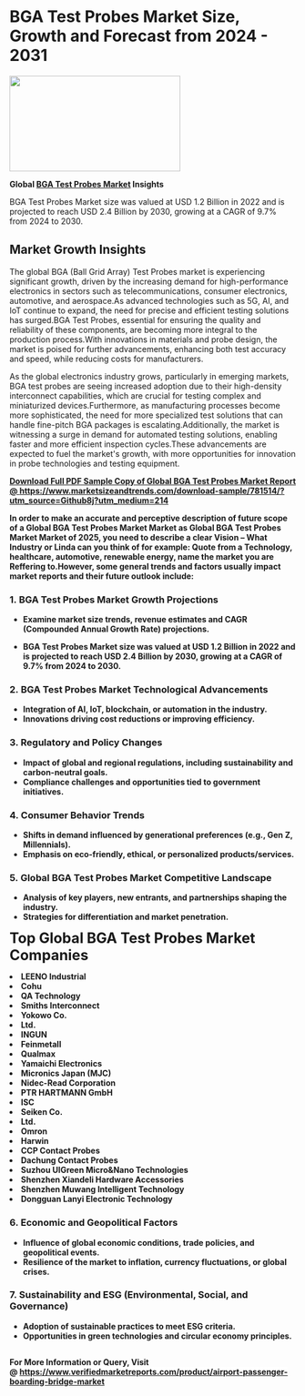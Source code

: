 <H1>BGA Test Probes Market Size, Growth and Forecast from 2024 - 2031</H1><img class="aligncenter size-medium wp-image-584254" src="https://thirdeyenews.in/wp-content/uploads/2024/09/Global-Market-Research-300x168.jpeg" alt="" width="300" height="168" /><p><strong>Global&nbsp;<a href="https://www.marketsizeandtrends.com/download-sample/781514/?utm_source=Github8j?utm_medium=214">BGA Test Probes Market</a> Insights</strong></p><p>BGA Test Probes Market size was valued at USD 1.2 Billion in 2022 and is projected to reach USD 2.4 Billion by 2030, growing at a CAGR of 9.7% from 2024 to 2030.</p><p><h2>Market Growth Insights</h2> <p>The global BGA (Ball Grid Array) Test Probes market is experiencing significant growth, driven by the increasing demand for high-performance electronics in sectors such as telecommunications, consumer electronics, automotive, and aerospace.As advanced technologies such as 5G, AI, and IoT continue to expand, the need for precise and efficient testing solutions has surged.BGA Test Probes, essential for ensuring the quality and reliability of these components, are becoming more integral to the production process.With innovations in materials and probe design, the market is poised for further advancements, enhancing both test accuracy and speed, while reducing costs for manufacturers.</p> <p><strong><a href="#"></a></strong></p> <p>As the global electronics industry grows, particularly in emerging markets, BGA test probes are seeing increased adoption due to their high-density interconnect capabilities, which are crucial for testing complex and miniaturized devices.Furthermore, as manufacturing processes become more sophisticated, the need for more specialized test solutions that can handle fine-pitch BGA packages is escalating.Additionally, the market is witnessing a surge in demand for automated testing solutions, enabling faster and more efficient inspection cycles.These advancements are expected to fuel the market's growth, with more opportunities for innovation in probe technologies and testing equipment.</p> <p><strong><a href="#"></p><p><span class=""><strong>Download Full PDF Sample Copy of Global BGA Test Probes Market Report</strong> @ <a href="https://www.marketsizeandtrends.com/download-sample/781514/?utm_source=Github8j?utm_medium=214" target="_blank">https://www.marketsizeandtrends.com/download-sample/781514/?utm_source=Github8j?utm_medium=214</a></span></p><p>In order to make an accurate and perceptive description of future scope of a Global&nbsp;BGA Test Probes Market Market as Global&nbsp;BGA Test Probes Market Market of 2025, you need to describe a clear Vision &ndash; What Industry or Linda can you think of for example: Quote from a Technology, healthcare, automotive, renewable energy, name the market you are Reffering to.However, some general trends and factors usually impact market reports and their future outlook include:</p><h3>1.&nbsp;<strong>BGA Test Probes Market Growth Projections</strong></h3><ul><li>Examine market size trends, revenue estimates and CAGR (Compounded Annual Growth Rate) projections.</li><li><p>BGA Test Probes Market size was valued at USD 1.2 Billion in 2022 and is projected to reach USD 2.4 Billion by 2030, growing at a CAGR of 9.7% from 2024 to 2030.</p></li></ul><h3>2.&nbsp;<strong>BGA Test Probes Market Technological Advancements</strong></h3><ul><li>Integration of AI, IoT, blockchain, or automation in the industry.</li><li>Innovations driving cost reductions or improving efficiency.</li></ul><h3>3.&nbsp;<strong>Regulatory and Policy Changes</strong></h3><ul><li>Impact of global and regional regulations, including sustainability and carbon-neutral goals.</li><li>Compliance challenges and opportunities tied to government initiatives.</li></ul><h3>4.&nbsp;<strong>Consumer Behavior Trends</strong></h3><ul><li>Shifts in demand influenced by generational preferences (e.g., Gen Z, Millennials).</li><li>Emphasis on eco-friendly, ethical, or personalized products/services.</li></ul><h3>5.&nbsp;<strong>Global BGA Test Probes Market Competitive Landscape</strong></h3><ul><li>Analysis of key players, new entrants, and partnerships shaping the industry.</li><li>Strategies for differentiation and market penetration.</li></ul><p data-pm-slice="1 1 []"><span style="color: inherit; font-family: inherit; font-size: 25px;">Top Global BGA Test Probes Market Companies</span></p><div class="" data-test-id=""><p><li>LEENO Industrial</li><li> Cohu</li><li> QA Technology</li><li> Smiths Interconnect</li><li> Yokowo Co.</li><li> Ltd.</li><li> INGUN</li><li> Feinmetall</li><li> Qualmax</li><li> Yamaichi Electronics</li><li> Micronics Japan (MJC)</li><li> Nidec-Read Corporation</li><li> PTR HARTMANN GmbH</li><li> ISC</li><li> Seiken Co.</li><li> Ltd.</li><li> Omron</li><li> Harwin</li><li> CCP Contact Probes</li><li> Dachung Contact Probes</li><li> Suzhou UIGreen Micro&Nano Technologies</li><li> Shenzhen Xiandeli Hardware Accessories</li><li> Shenzhen Muwang Intelligent Technology</li><li> Dongguan Lanyi Electronic Technology</li></p></div><h3>6.&nbsp;<strong>Economic and Geopolitical Factors</strong></h3><ul><li>Influence of global economic conditions, trade policies, and geopolitical events.</li><li>Resilience of the market to inflation, currency fluctuations, or global crises.</li></ul><h3>7.&nbsp;<strong>Sustainability and ESG (Environmental, Social, and Governance)</strong></h3><ul><li>Adoption of sustainable practices to meet ESG criteria.</li><li>Opportunities in green technologies and circular economy principles.</li></ul><h2><strong style="font-size: 14px;">For More Information or Query, Visit @&nbsp;</strong><a style="background-color: #ffffff; font-size: 14px;" href="https://www.marketsizeandtrends.com/report/bga-test-probes-market/" target="_blank">https://www.verifiedmarketreports.com/product/airport-passenger-boarding-bridge-market</a></h2>